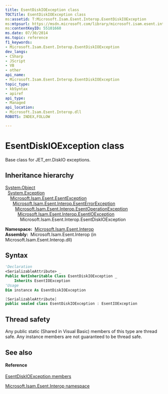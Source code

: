 ```yaml
---
title: EsentDiskIOException class
TOCTitle: EsentDiskIOException class
ms:assetid: T:Microsoft.Isam.Esent.Interop.EsentDiskIOException
ms:mtpsurl: https://msdn.microsoft.com/library/microsoft.isam.esent.interop.esentdiskioexception(v=EXCHG.10)
ms:contentKeyID: 55101660
ms.date: 07/30/2014
ms.topic: reference
f1_keywords:
- Microsoft.Isam.Esent.Interop.EsentDiskIOException
dev_langs:
- CSharp
- JScript
- VB
- other
api_name: 
- Microsoft.Isam.Esent.Interop.EsentDiskIOException
topic_type: 
- kbSyntax
- apiref
api_type: 
- Managed
api_location: 
- Microsoft.Isam.Esent.Interop.dll
ROBOTS: INDEX,FOLLOW

---
```


# EsentDiskIOException class

Base class for JET_err.DiskIO exceptions.

## Inheritance hierarchy

[System.Object](https://docs.microsoft.com/dotnet/api/system.object?redirectedfrom=MSDN)  
  [System.Exception](https://docs.microsoft.com/dotnet/api/system.exception?redirectedfrom=MSDN)  
    [Microsoft.Isam.Esent.EsentException](dn292088\(v=exchg.10\).md)  
      [Microsoft.Isam.Esent.Interop.EsentErrorException](dn274314\(v=exchg.10\).md)  
        [Microsoft.Isam.Esent.Interop.EsentOperationException](dn319727\(v=exchg.10\).md)  
          [Microsoft.Isam.Esent.Interop.EsentIOException](dn319595\(v=exchg.10\).md)  
            Microsoft.Isam.Esent.Interop.EsentDiskIOException  

**Namespace:**  [Microsoft.Isam.Esent.Interop](hh596136\(v=exchg.10\).md)  
**Assembly:**  Microsoft.Isam.Esent.Interop (in Microsoft.Isam.Esent.Interop.dll)

## Syntax

``` vb
'Declaration
<SerializableAttribute> _
Public NotInheritable Class EsentDiskIOException _
    Inherits EsentIOException
'Usage
Dim instance As EsentDiskIOException
```

``` csharp
[SerializableAttribute]
public sealed class EsentDiskIOException : EsentIOException
```

## Thread safety

Any public static (Shared in Visual Basic) members of this type are thread safe. Any instance members are not guaranteed to be thread safe.

## See also

#### Reference

[EsentDiskIOException members](dn334473\(v=exchg.10\).md)

[Microsoft.Isam.Esent.Interop namespace](hh596136\(v=exchg.10\).md)

